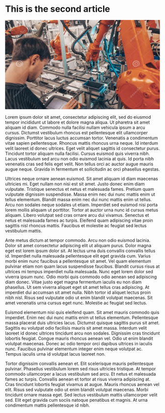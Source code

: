 # This is the second article

![images goes here](../images/image2.JPG)

Lorem ipsum dolor sit amet, consectetur adipiscing elit, sed do eiusmod tempor incididunt ut labore et dolore magna aliqua. Ut pharetra sit amet aliquam id diam. Commodo nulla facilisi nullam vehicula ipsum a arcu cursus. Dictumst vestibulum rhoncus est pellentesque elit ullamcorper dignissim. Porttitor lacus luctus accumsan tortor. Venenatis a condimentum vitae sapien pellentesque. Rhoncus mattis rhoncus urna neque. Id interdum velit laoreet id donec ultrices. Eget velit aliquet sagittis id consectetur purus. Tincidunt tortor aliquam nulla facilisi. Cursus euismod quis viverra nibh. Lacus vestibulum sed arcu non odio euismod lacinia at quis. Id porta nibh venenatis cras sed felis eget velit. Non tellus orci ac auctor augue mauris augue neque. Gravida in fermentum et sollicitudin ac orci phasellus egestas.

Ultrices neque ornare aenean euismod. Sit amet aliquam id diam maecenas ultricies mi. Eget nullam non nisi est sit amet. Justo donec enim diam vulputate. Tristique senectus et netus et malesuada fames. Pretium quam vulputate dignissim suspendisse. Massa enim nec dui nunc mattis enim ut tellus elementum. Blandit massa enim nec dui nunc mattis enim ut tellus. Arcu non sodales neque sodales ut etiam. Imperdiet sed euismod nisi porta lorem mollis aliquam ut porttitor. Tortor at auctor urna nunc id cursus metus aliquam. Libero volutpat sed cras ornare arcu dui vivamus. Senectus et netus et malesuada fames ac turpis. Eleifend quam adipiscing vitae proin sagittis nisl rhoncus mattis. Faucibus et molestie ac feugiat sed lectus vestibulum mattis.

Ante metus dictum at tempor commodo. Arcu non odio euismod lacinia. Dolor sit amet consectetur adipiscing elit ut aliquam purus. Dolor magna eget est lorem ipsum dolor sit. At lectus urna duis convallis convallis tellus id. Imperdiet nulla malesuada pellentesque elit eget gravida cum. Varius morbi enim nunc faucibus a pellentesque sit amet. Vel quam elementum pulvinar etiam non quam lacus suspendisse faucibus. Blandit cursus risus at ultrices mi tempus imperdiet nulla malesuada. Nunc eget lorem dolor sed viverra ipsum nunc. Odio morbi quis commodo odio aenean sed adipiscing diam donec. Vitae justo eget magna fermentum iaculis eu non diam phasellus. Ut sem viverra aliquet eget sit amet tellus cras adipiscing. At imperdiet dui accumsan sit amet nulla. Nibh tortor id aliquet lectus proin nibh nisl. Risus sed vulputate odio ut enim blandit volutpat maecenas. Sit amet venenatis urna cursus eget nunc. Molestie ac feugiat sed lectus.

Euismod elementum nisi quis eleifend quam. Sit amet mauris commodo quis imperdiet. Enim nec dui nunc mattis enim ut tellus elementum. Pellentesque massa placerat duis ultricies lacus. Dictumst quisque sagittis purus sit amet. Sagittis eu volutpat odio facilisis mauris sit amet massa. Interdum velit laoreet id donec ultrices tincidunt arcu non sodales. Dignissim cras tincidunt lobortis feugiat. Congue mauris rhoncus aenean vel. Odio ut enim blandit volutpat maecenas. Donec ac odio tempor orci dapibus ultrices in iaculis nunc. Faucibus pulvinar elementum integer enim neque volutpat ac. Tempus iaculis urna id volutpat lacus laoreet non.

Tortor dignissim convallis aenean et. Elit scelerisque mauris pellentesque pulvinar. Phasellus vestibulum lorem sed risus ultricies tristique. At tempor commodo ullamcorper a lacus vestibulum sed arcu. Et netus et malesuada fames ac turpis. Convallis aenean et tortor at risus viverra adipiscing at. Cras tincidunt lobortis feugiat vivamus at augue. Mauris rhoncus aenean vel elit. Risus sed vulputate odio ut enim blandit volutpat maecenas. Morbi tincidunt ornare massa eget. Sed lectus vestibulum mattis ullamcorper velit sed. Elit eget gravida cum sociis natoque penatibus et magnis. At urna condimentum mattis pellentesque id nibh.